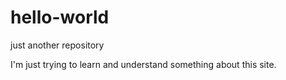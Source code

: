 # hello-world
just another repository

I'm just trying to learn and understand something about this site.
